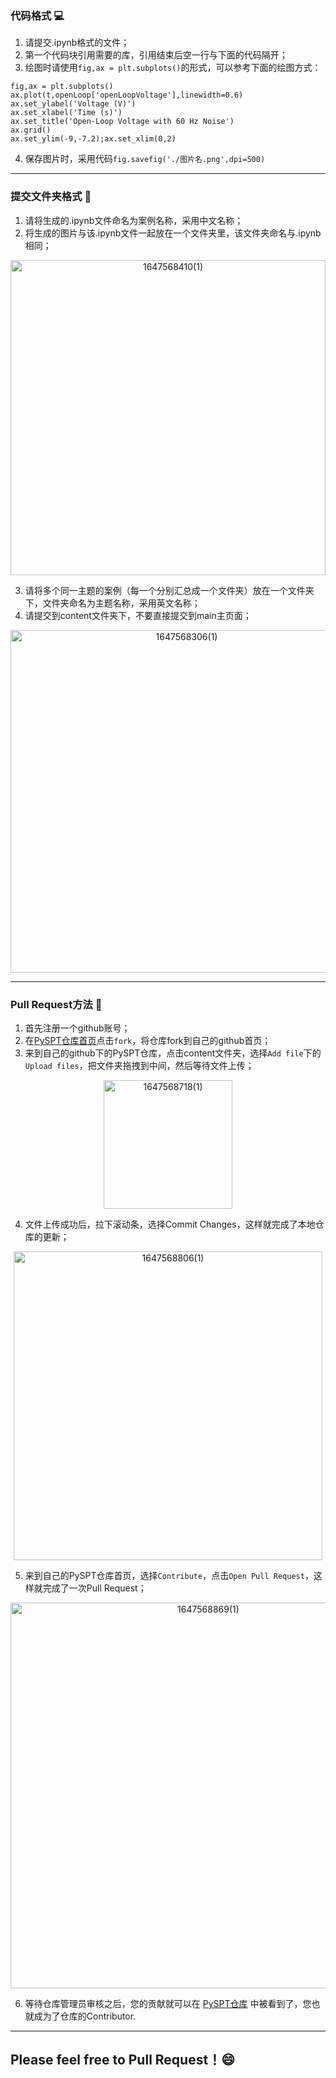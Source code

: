 ### 代码格式 :computer:  
1. 请提交.ipynb格式的文件；  
2. 第一个代码块引用需要的库，引用结束后空一行与下面的代码隔开；  
3. 绘图时请使用`fig,ax = plt.subplots()`的形式，可以参考下面的绘图方式：  
```
fig,ax = plt.subplots()
ax.plot(t,openLoop['openLoopVoltage'],linewidth=0.6)
ax.set_ylabel('Voltage (V)')
ax.set_xlabel('Time (s)')
ax.set_title('Open-Loop Voltage with 60 Hz Noise')
ax.grid()
ax.set_ylim(-9,-7.2);ax.set_xlim(0,2)
```
4. 保存图片时，采用代码`fig.savefig('./图片名.png',dpi=500)`  

---

### 提交文件夹格式 :open_file_folder:
1. 请将生成的.ipynb文件命名为案例名称，采用中文名称；
2. 将生成的图片与该.ipynb文件一起放在一个文件夹里，该文件夹命名与.ipynb相同；
<div align="center">
 <img width="504" alt="1647568410(1)" src="https://user-images.githubusercontent.com/96283702/158922419-b4eb04a6-50b7-42b7-988b-11f3d7a6549b.png">
</div>

3. 请将多个同一主题的案例（每一个分别汇总成一个文件夹）放在一个文件夹下，文件夹命名为主题名称，采用英文名称；  
4. 请提交到content文件夹下，不要直接提交到main主页面；  
<div align="center">
  <img width="548" alt="1647568306(1)" src="https://user-images.githubusercontent.com/96283702/158922228-805c022f-9825-444d-a9b5-37fc2fd45610.png">    
</div>  

---

### Pull Request方法 :speech_balloon:
1. 首先注册一个github账号；
2. 在[PySPT仓库首页](https://github.com/XxxuLimei/PySPT)点击`fork`，将仓库fork到自己的github首页；
3. 来到自己的github下的PySPT仓库，点击content文件夹，选择`Add file`下的`Upload files`，把文件夹拖拽到中间，然后等待文件上传；
<div align="center"> 
  <img width="206" alt="1647568718(1)" src="https://user-images.githubusercontent.com/96283702/158922924-9af77c85-4894-458f-8234-4416b1c7d85d.png">
</div>  

4. 文件上传成功后，拉下滚动条，选择Commit Changes，这样就完成了本地仓库的更新；
<div align="center"> 
  <img width="494" alt="1647568806(1)" src="https://user-images.githubusercontent.com/96283702/158923054-2cdf583b-9a24-45d6-ad26-3ad40c0e3dc3.png">
</div>  

5. 来到自己的PySPT仓库首页，选择`Contribute`，点击`Open Pull Request`，这样就完成了一次Pull Request；
<div align="center"> 
  <img width="617" alt="1647568869(1)" src="https://user-images.githubusercontent.com/96283702/158923166-e517c80a-00d8-408f-892f-27179877a399.png">
</div>  

6. 等待仓库管理员审核之后，您的贡献就可以在 [PySPT仓库](https://github.com/XxxuLimei/PySPT) 中被看到了，您也就成为了仓库的Contributor.  

---

## Please feel free to Pull Request！:smile:

